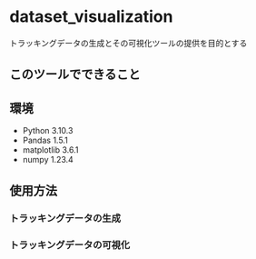 # dataset_visualization
トラッキングデータの生成とその可視化ツールの提供を目的とする

## このツールでできること


## 環境
- Python 3.10.3
- Pandas 1.5.1
- matplotlib 3.6.1
- numpy 1.23.4


## 使用方法
### トラッキングデータの生成


### トラッキングデータの可視化